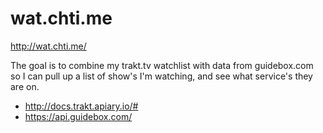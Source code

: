 # wat.chti.me
http://wat.chti.me/

The goal is to combine my trakt.tv watchlist with data from guidebox.com so I can pull up a list of show's I'm watching, and see what service's they are on.

* http://docs.trakt.apiary.io/#
* https://api.guidebox.com/
